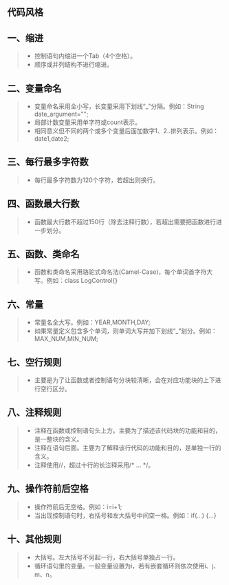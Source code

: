 ## 代码风格

## 一、缩进
> * 控制语句内缩进一个Tab（4个空格）。
> * 顺序或并列结构不进行缩进。

## 二、变量命名
> * 变量命名采用全小写，长变量采用下划线“_”分隔。例如：String date_argument="";
> * 局部计数变量采用单字符或count表示。
> * 相同意义但不同的两个或多个变量后面加数字1、2..排列表示。例如：date1,date2;

## 三、每行最多字符数
> * 每行最多字符数为120个字符，若超出则换行。

## 四、函数最大行数
> * 函数最大行数不超过150行（除去注释行数），若超出需要把函数进行进一步划分。

## 五、函数、类命名
> * 函数和类命名采用骆驼式命名法(Camel-Case)，每个单词首字符大写。例如：class LogControl{}

## 六、常量
> * 常量名全大写。例如：YEAR,MONTH,DAY;
> * 如果常量定义包含多个单词，则单词大写并加下划线“_”划分。例如：MAX_NUM,MIN_NUM;

## 七、空行规则
> * 主要是为了让函数或者控制语句分块较清晰，会在对应功能块的上下进行空行区分。

## 八、注释规则
> * 注释在函数或控制语句头上方。主要为了描述该代码块的功能和目的，是一整块的含义。
> * 注释在语句后面。主要为了解释该行代码的功能和目的，是单独一行的含义。
> * 注释使用//，超过十行的长注释采用/* ... */。

## 九、操作符前后空格
> * 操作符前后无空格。例如：i=i+1;
> * 当出现控制语句时，右括号和左大括号中间空一格。例如：if(...) {...}

## 十、其他规则
> * 大括号。左大括号不另起一行，右大括号单独占一行。
> * 循环语句里的变量。一般变量设置为i，若有嵌套循环则依次使用i、j、m、n。